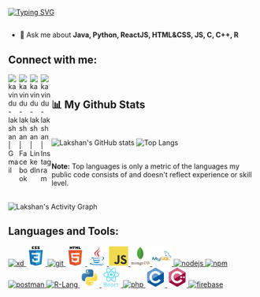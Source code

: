 
<!--
**kavindu-lakshan/kavindu-lakshan** is a ✨ _special_ ✨ repository because its `README.md` (this file) appears on your GitHub profile.

Here are some ideas to get you started:

- 🔭 I’m currently working on ...
- 🌱 I’m currently learning ...
- 👯 I’m looking to collaborate on ...
- 🤔 I’m looking for help with ...
- 💬 Ask me about ...
- 📫 How to reach me: ...
- 😄 Pronouns: ...
- ⚡ Fun fact: ...
-->
[![Typing SVG](https://readme-typing-svg.herokuapp.com?size=32&vCenter=true&width=500&lines=Hi+%F0%9F%91%8B%2C+I'm+Kavindu+Lakshan;SLIIT+Undergraduate)](https://git.io/typing-svg)

##

- 💬 Ask me about **Java, Python, ReactJS, HTML&CSS, JS, C, C++, R**

##

## Connect with me:

<!-- [<img align="left" alt="kavindu-lakshan.me" width="22px" src="https://raw.githubusercontent.com/iconic/open-iconic/master/svg/globe.svg" />][website] -->

[<img align="left" alt="kavindu-lakshan | Gmail" width="22px" src="https://cdn.jsdelivr.net/npm/simple-icons@v3/icons/google.svg" />][gmail]

[<img align="left" alt="kavindu-lakshan | Facebook" width="22px" src="https://cdn.jsdelivr.net/npm/simple-icons@v3/icons/facebook.svg" />][facebook]

[<img align="left" alt="kavindu-lakshan | LinkedIn" width="22px" src="https://cdn.jsdelivr.net/npm/simple-icons@v3/icons/linkedin.svg" />][linkedin]
[<img align="left" alt="kavindu-lakshan | Instagram" width="22px" src="https://cdn.jsdelivr.net/npm/simple-icons@v3/icons/instagram.svg" />][instagram]
<br/>

##

## 📊 My Github Stats

  <br/>
  
![Lakshan's GitHub stats](https://github-readme-stats.vercel.app/api?username=kavindu-lakshan&show_icons=true&count_private=true&theme=react&hide_border=true&bg_color=0D1117)
![Top Langs](https://github-readme-stats.vercel.app/api/top-langs/?username=kavindu-lakshan&langs_count=8&count_private=true&layout=compact&theme=react&hide_border=true&bg_color=0D1117)

<br/>
  <b>Note:</b> Top languages is only a metric of the languages my public code consists of and doesn't reflect experience or skill level.

<br/>
<br/>

![Lakshan's Activity Graph](https://activity-graph.herokuapp.com/graph?username=kavindu-lakshan&bg_color=0D1117&color=5BCDEC&line=5BCDEC&point=FFFFFF&hide_border=true)

##

## Languages and Tools:

<p align="left"> <a href="https://getbootstrap.com" target="_blank"> <img src="https://cdn.worldvectorlogo.com/logos/bootstrap-5-1.svg" alt="xd" width="40" height="40"/> </a> <a href="https://www.w3schools.com/css/" target="_blank"> <img src="https://raw.githubusercontent.com/devicons/devicon/master/icons/css3/css3-original-wordmark.svg" alt="css3" width="40" height="40"/> </a> <a href="https://git-scm.com/" target="_blank"> <img src="https://www.vectorlogo.zone/logos/git-scm/git-scm-icon.svg" alt="git" width="40" height="40"/> </a> <a href="https://www.w3.org/html/" target="_blank"> <img src="https://raw.githubusercontent.com/devicons/devicon/master/icons/html5/html5-original-wordmark.svg" alt="html5" width="40" height="40"/> </a> <a href="https://www.java.com" target="_blank"> <img src="https://raw.githubusercontent.com/devicons/devicon/master/icons/java/java-original.svg" alt="java" width="40" height="40"/> </a> <a href="https://developer.mozilla.org/en-US/docs/Web/JavaScript" target="_blank"> <img src="https://raw.githubusercontent.com/devicons/devicon/master/icons/javascript/javascript-original.svg" alt="javascript" width="40" height="40"/> </a> <a href="https://www.mongodb.com/" target="_blank"> <img src="https://raw.githubusercontent.com/devicons/devicon/master/icons/mongodb/mongodb-original-wordmark.svg" alt="mongodb" width="40" height="40"/> </a> <a href="https://www.mysql.com/" target="_blank"> <img src="https://raw.githubusercontent.com/devicons/devicon/master/icons/mysql/mysql-original-wordmark.svg" alt="mysql" width="40" height="40"/> </a> <a href="https://nodejs.org" target="_blank"> <img src="https://cdn.worldvectorlogo.com/logos/nodejs-1.svg" alt="nodejs" width="40" height="40"/> </a> <a href="https://www.npmjs.com/" target="_blank"> <img src="https://cdn.worldvectorlogo.com/logos/npm.svg" alt="npm" width="40" height="40"/> </a> <!--<a href="https://www.photoshop.com/en" target="_blank"> <img src="https://raw.githubusercontent.com/devicons/devicon/master/icons/photoshop/photoshop-line.svg" alt="photoshop" width="40" height="40"/> </a> --> <a href="https://postman.com" target="_blank"> <img src="https://www.vectorlogo.zone/logos/getpostman/getpostman-icon.svg" alt="postman" width="40" height="40"/> </a> <a href="https://www.r-project.org/" target="_blank"> <img src="https://cdn.worldvectorlogo.com/logos/r-lang.svg" alt="R-Lang" width="40" height="40"/> </a> <a href="https://www.python.org" target="_blank"> <img src="https://raw.githubusercontent.com/devicons/devicon/master/icons/python/python-original.svg" alt="python" width="40" height="40"/> </a> <a href="https://reactjs.org/" target="_blank"> <img src="https://raw.githubusercontent.com/devicons/devicon/master/icons/react/react-original-wordmark.svg" alt="react" width="40" height="40"/> </a> <a href="https://www.php.net/" target="_blank"> <img src="https://www.vectorlogo.zone/logos/php/php-icon.svg" alt="php" width="40" height="40"/> <a href="https://www.cprogramming.com/" target="_blank"> <img src="https://raw.githubusercontent.com/devicons/devicon/master/icons/c/c-original.svg" alt="c" width="40" height="40"/> </a> <a href="https://www.w3schools.com/cpp/" target="_blank"> <img src="https://raw.githubusercontent.com/devicons/devicon/master/icons/cplusplus/cplusplus-original.svg" alt="cplusplus" width="40" height="40"/> </a> <a href="https://firebase.google.com/" target="_blank"> <img src="https://www.vectorlogo.zone/logos/firebase/firebase-icon.svg" alt="firebase" width="40" height="40"/> </a> </p>
  
##

[instagram]: https://www.instagram.com/_kavi__leo_/
[gmail]: mailto:kavindulakshan26@gmail.com
[facebook]: https://www.facebook.com/kavi.leo.12/
[linkedin]: https://www.linkedin.com/in/kavindu-lakshan-91709a1a8/
